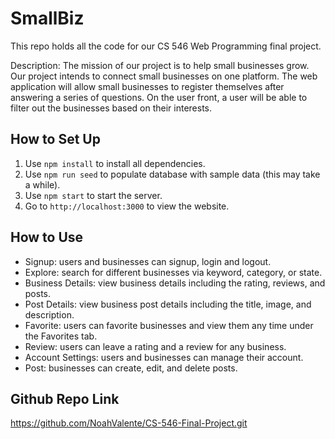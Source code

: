# SmallBiz
This repo holds all the code for our CS 546 Web Programming final project.

Description: The mission of our project is to help small businesses grow. Our project intends to connect small businesses on one platform. The web application will allow small businesses to register themselves after answering a series of questions. On the user front, a user will be able to filter out the businesses based on their interests. 

## How to Set Up
1. Use `npm install` to install all dependencies.
2. Use `npm run seed` to populate database with sample data (this may take a while). 
3. Use `npm start` to start the server. 
4. Go to `http://localhost:3000` to view the website.

## How to Use
- Signup: users and businesses can signup, login and logout.
- Explore: search for different businesses via keyword, category, or state.
- Business Details: view business details including the rating, reviews, and posts. 
- Post Details: view business post details including the title, image, and description. 
- Favorite: users can favorite businesses and view them any time under the Favorites tab.
- Review: users can leave a rating and a review for any business. 
- Account Settings: users and businesses can manage their account. 
- Post: businesses can create, edit, and delete posts. 

## Github Repo Link
https://github.com/NoahValente/CS-546-Final-Project.git
